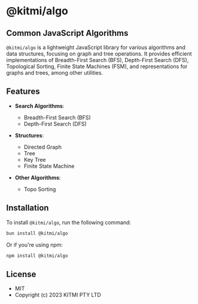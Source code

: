 # @kitmi/algo

## Common JavaScript Algorithms

`@kitmi/algo` is a lightweight JavaScript library for various algorithms and data structures, focusing on graph and tree operations. It provides efficient implementations of Breadth-First Search (BFS), Depth-First Search (DFS), Topological Sorting, Finite State Machines (FSM), and representations for graphs and trees, among other utilities.

## Features

- **Search Algorithms**: 
  - Breadth-First Search (BFS)
  - Depth-First Search (DFS)

- **Structures**:
  - Directed Graph
  - Tree
  - Key Tree
  - Finite State Machine

- **Other Algorithms**:
  - Topo Sorting

## Installation

To install `@kitmi/algo`, run the following command:

```bash
bun install @kitmi/algo
```

Or if you're using npm:

```bash
npm install @kitmi/algo
```

## License
- MIT
- Copyright (c) 2023 KITMI PTY LTD